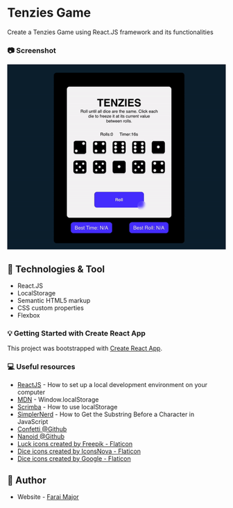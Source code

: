 # Tenzies Game

Create a Tenzies Game using React.JS framework and its functionalities
### :camera: Screenshot

![screenshot](src/images/tenzies.gif)

## :hammer: Technologies & Tool

- React.JS
- LocalStorage
- Semantic HTML5 markup
- CSS custom properties
- Flexbox

### :bulb: Getting Started with Create React App

This project was bootstrapped with [Create React App](https://github.com/facebook/create-react-app).


### :computer: Useful resources

- [ReactJS](https://reactjs.org/tutorial/tutorial.html) - How to set up a local development environment on your computer
- [MDN](https://developer.mozilla.org/en-US/docs/Web/API/Window/localStorage) - Window.localStorage
- [Scrimba](https://scrimba.com/learn/learnjavascript/your-first-localstorage-coaa54cbd950661b84f5857b7) - How to use localStorage
- [SimplerNerd](https://simplernerd.com/js-get-substring-before-char/) - How to Get the Substring Before a Character in JavaScript
- [Confetti @Github](https://github.com/alampros/react-confetti)
- [Nanoid @Github](https://github.com/ai/nanoid#react)
- <a href="https://www.flaticon.com/free-icons/luck" title="luck icons">Luck icons created by Freepik - Flaticon</a>
- <a href="https://www.flaticon.com/free-icons/dice" title="dice icons">Dice icons created by IconsNova - Flaticon</a>
- <a href="https://www.flaticon.com/free-icons/dice" title="dice icons">Dice icons created by Google - Flaticon</a>



## :bust_in_silhouette: Author

- Website - [Farai Major](https://faraimajor.com/)

